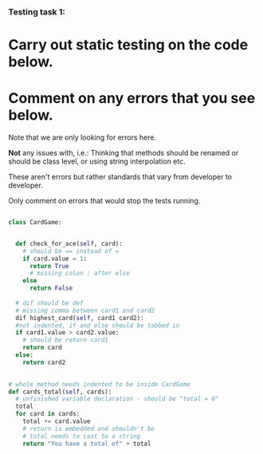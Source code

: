 ### Testing task 1:

# Carry out static testing on the code below.
# Comment on any errors that you see below.

Note that we are only looking for errors here.

**Not** any issues with, i.e.: 
Thinking that methods should be renamed or should be class level, or using string interpolation etc. 

These aren't errors but rather standards that vary from developer to developer. 

Only comment on errors that would stop the tests running.

```python

class CardGame:


  def check_for_ace(self, card):
    # should be == instead of =
    if card.value = 1:
      return True
      # missing colon : after else
    else
      return False
   
  # dif should be def
  # missing comma between card1 and card2
  dif highest_card(self, card1 card2):
  #not indented, if and else should be tabbed in
  if card1.value > card2.value:
    # should be return card1
    return card
  else:
    return card2
  

# whole method needs indented to be inside CardGame
def cards_total(self, cards):
  # unfinished variable declaration - should be "total = 0"
  total
  for card in cards:
    total += card.value
    # return is embedded and shouldn't be
    # total needs to cast to a string
    return "You have a total of" + total
  
```
